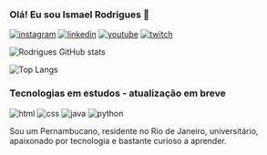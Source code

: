 ### Olá! Eu sou Ismael Rodrigues 🤙

[![instagram](https://img.shields.io/badge/Instagram-E4405F?style=for-the-badge&logo=instagram&logoColor=white)](https://www.instagram.com/ismael.rdg)
[![linkedin](https://img.shields.io/badge/LinkedIn-0077B5?style=for-the-badge&logo=linkedin&logoColor=white)](https://www.linkedin.com/in/ismael-rodrigues-93480327a/)
[![youtube](https://img.shields.io/badge/YouTube-FF0000?style=for-the-badge&logo=youtube&logoColor=white)](https://www.youtube.com/channel/UC_wnr8fgAU_4qrpv_fSs0Fg)
[![twitch](https://img.shields.io/badge/Twitch-9146FF?style=for-the-badge&logo=twitch&logoColor=white)](https://www.twitch.tv/ismael02i)

![Rodrigues GitHub stats](https://github-readme-stats.vercel.app/api?username=ismaelrdgdev&show_icons=true&theme=merko)

![Top Langs](https://github-readme-stats.vercel.app/api/top-langs/?username=ismaelrdgdev&hide_progress=true)

### Tecnologias em estudos - atualização em breve

![html](https://img.shields.io/badge/HTML5-E34F26?style=for-the-badge&logo=html5&logoColor=white)
![css](https://img.shields.io/badge/CSS3-1572B6?style=for-the-badge&logo=css3&logoColor=white)
![java](https://img.shields.io/badge/JavaScript-F7DF1E?style=for-the-badge&logo=javascript&logoColor=black)
![python](https://img.shields.io/badge/Python-3776AB?style=for-the-badge&logo=python&logoColor=white)

Sou um Pernambucano, residente no Rio de Janeiro, universitário, apaixonado por tecnologia e bastante curioso a aprender. 
